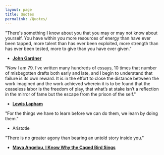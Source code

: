 ```yaml
---
layout: page
title: Quotes
permalink: /Quotes/
---
```


"There's something I know about you that you may or may not know about yourself. You have within you more resources of energy than have ever been tapped, more talent than has ever been exploited, more strength than has ever been tested, more to give than you have ever given."
<br>
- [**John Gardner**][john-gardner-personal-renewal]

"Now I am 79. I’ve written many hundreds of essays, 10 times that number of misbegotten drafts both early and late, and I begin to understand that failure is its own reward. It is in the effort to close the distance between the work imagined and the work achieved wherein it is to be found that the ceaseless labor is the freedom of play, that what’s at stake isn’t a reflection in the mirror of fame but the escape from the prison of the self."
<br>
- [**Lewis Lapham**][lewis-lapham-wiki]

"For the things we have to learn before we can do them, we learn by doing them."
<br>
- Aristotle

"There is no greater agony than bearing an untold story inside you."
<br>
- [**Maya Angelou, I Know Why the Caged Bird Sings**][maya-angelou-caged-bird]

[john-gardner-personal-renewal]: http://www.pbs.org/johngardner/sections/writings_speech_1.html
[lewis-lapham-wiki]: http://en.wikipedia.org/wiki/Lewis_H._Lapham
[maya-angelou-caged-bird]: http://www.goodreads.com/book/show/13214.I_Know_Why_the_Caged_Bird_Sings
